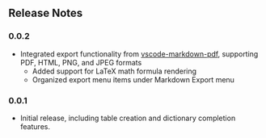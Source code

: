 ## Release Notes

### 0.0.2

- Integrated export functionality from [vscode-markdown-pdf](https://github.com/yzane/vscode-markdown-pdf), supporting PDF, HTML, PNG, and JPEG formats
    - Added support for LaTeX math formula rendering
    - Organized export menu items under Markdown Export menu

### 0.0.1

- Initial release, including table creation and dictionary completion features.